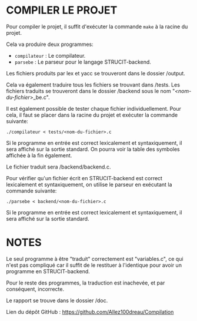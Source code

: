 # COMPILER LE PROJET

Pour compiler le projet, il suffit d'exécuter la commande `make` à la racine du projet.

Cela va produire deux programmes:

- `compilateur` : Le compilateur.
- `parsebe` : Le parseur pour le langage STRUCIT-backend.

Les fichiers produits par lex et yacc se trouveront dans le dossier /output.

Cela va également traduire tous les fichiers se trouvant dans /tests. Les fichiers traduits se trouveront dans le dossier /backend sous le nom "*<nom-du-fichier*>_be.c".



Il est également possible de tester chaque fichier individuellement. Pour cela, il faut se placer dans la racine du projet et exécuter la commande suivante:

`./compilateur < tests/<nom-du-fichier>.c`

Si le programme en entrée est correct lexicalement et syntaxiquement, il sera affiché sur la sortie standard. On pourra voir la table des symboles affichée à la fin également.

Le fichier traduit sera /backend/backend.c.



Pour vérifier qu'un fichier écrit en STRUCIT-backend est correct lexicalement et syntaxiquement, on utilise le parseur en exécutant la commande suivante:

`./parsebe < backend/<nom-du-fichier>.c`

Si le programme en entrée est correct lexicalement et syntaxiquement, il sera affiché sur la sortie standard.




# NOTES

Le seul programme à être "traduit" correctement est "variables.c", ce qui n'est pas compliqué car il suffit de le restituer à l'identique pour avoir un programme en STRUCIT-backend.

Pour le reste des programmes, la traduction est inachevée, et par conséquent, incorrecte.

Le rapport se trouve dans le dossier /doc.

Lien du dépôt GitHub : https://github.com/Allez100dreau/Compilation


